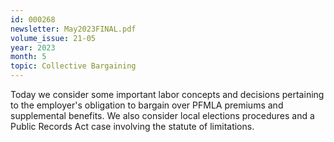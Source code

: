```yaml
---
id: 000268
newsletter: May2023FINAL.pdf
volume_issue: 21-05
year: 2023
month: 5
topic: Collective Bargaining
---
```


Today we consider some important labor concepts and decisions pertaining to the employer's obligation to bargain over PFMLA premiums and supplemental benefits. We also consider local elections procedures and a Public Records Act case involving the statute of limitations.